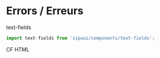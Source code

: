# Errors / Erreurs

text-fields

```js
import text-fields from 'sipaui/components/text-fields';
```

<!-- STORY -->

CF HTML
